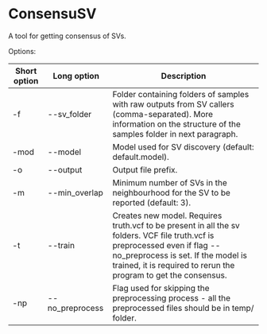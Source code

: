 # ConsensuSV
A tool for getting consensus of SVs.

Options:

Short option | Long option | Description
-------------- | --------------- | ---------------
-f | --sv_folder | Folder containing folders of samples with raw outputs from SV callers (comma-separated). More information on the structure of the samples folder in next paragraph.
-mod | --model | Model used for SV discovery (default: default.model).
-o | --output | Output file prefix.
-m | --min_overlap | Minimum number of SVs in the neighbourhood for the SV to be reported (default: 3).
-t | --train | Creates new model. Requires truth.vcf to be present in all the sv folders. VCF file truth.vcf is preprocessed even if flag --no_preprocess is set. If the model is trained, it is required to rerun the program to get the consensus.
-np | --no_preprocess | Flag used for skipping the preprocessing process - all the preprocessed   files should be in temp/ folder.
